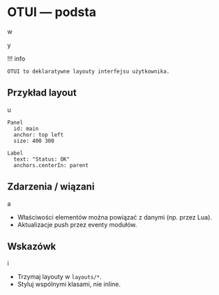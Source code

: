 # OTUI — podsta

w

y

!!! info

    OTUI to deklaratywne layouty interfejsu użytkownika.

## Przykład layout

u

```otui
Panel
  id: main
  anchor: top left
  size: 400 300

Label
  text: "Status: OK"
  anchors.centerIn: parent

```

## Zdarzenia / wiązani

a

- Właściwości elementów można powiązać z danymi (np. przez Lua).
- Aktualizacje push przez eventy modułów.

## Wskazówk

i

- Trzymaj layouty w `layouts/*`.
- Styluj wspólnymi klasami, nie inline.
